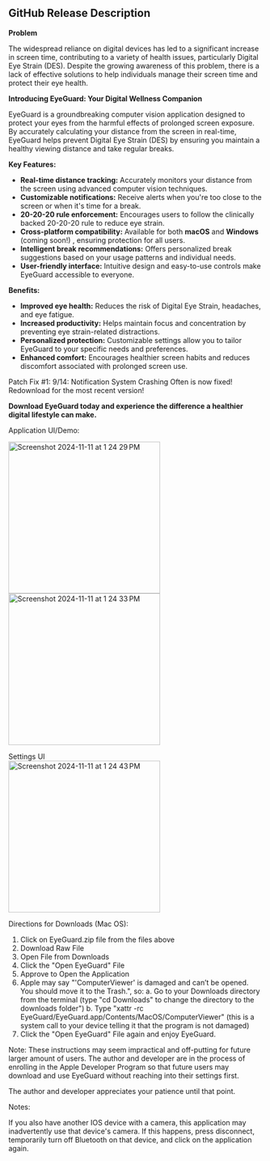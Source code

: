 ## **GitHub Release Description**

**Problem**

The widespread reliance on digital devices has led to a significant increase in screen time, contributing to a variety of health issues, particularly Digital Eye Strain (DES). Despite the growing awareness of this problem, there is a lack of effective solutions to help individuals manage their screen time and protect their eye health.

**Introducing EyeGuard: Your Digital Wellness Companion**

EyeGuard is a groundbreaking computer vision application designed to protect your eyes from the harmful effects of prolonged screen exposure. By accurately calculating your distance from the screen in real-time, EyeGuard helps prevent Digital Eye Strain (DES) by ensuring you maintain a healthy viewing distance and take regular breaks.

**Key Features:**

* **Real-time distance tracking:** Accurately monitors your distance from the screen using advanced computer vision techniques.
* **Customizable notifications:** Receive alerts when you're too close to the screen or when it's time for a break.
* **20-20-20 rule enforcement:** Encourages users to follow the clinically backed 20-20-20 rule to reduce eye strain.
* **Cross-platform compatibility:** Available for both **macOS** and **Windows** (coming soon!) , ensuring protection for all users.
* **Intelligent break recommendations:** Offers personalized break suggestions based on your usage patterns and individual needs.
* **User-friendly interface:** Intuitive design and easy-to-use controls make EyeGuard accessible to everyone.

**Benefits:**

* **Improved eye health:** Reduces the risk of Digital Eye Strain, headaches, and eye fatigue.
* **Increased productivity:** Helps maintain focus and concentration by preventing eye strain-related distractions.
* **Personalized protection:** Customizable settings allow you to tailor EyeGuard to your specific needs and preferences.
* **Enhanced comfort:** Encourages healthier screen habits and reduces discomfort associated with prolonged screen use.

Patch Fix #1:
9/14: Notification System Crashing Often is now fixed! Redownload for the most recent version!

**Download EyeGuard today and experience the difference a healthier digital lifestyle can make.**

Application UI/Demo:

<img width="300" alt="Screenshot 2024-11-11 at 1 24 29 PM" src="https://github.com/user-attachments/assets/b25b9d77-0e28-468c-bdcd-3bb7629d5861">
<img width="300" alt="Screenshot 2024-11-11 at 1 24 33 PM" src="https://github.com/user-attachments/assets/f780e4e0-eff3-44ff-b349-7c9980b79251">

Settings UI
<br/>
<img width="300" alt="Screenshot 2024-11-11 at 1 24 43 PM" src="https://github.com/user-attachments/assets/e87552b4-aa9b-4e34-bea5-7d546ba8c00c">

Directions for Downloads (Mac OS):

1. Click on EyeGuard.zip file from the files above
2. Download Raw File
3. Open File from Downloads
4. Click the "Open EyeGuard" File
5. Approve to Open the Application
6. Apple may say "'ComputerViewer' is damaged and can’t be opened. You should move it to the Trash.", so:
   a. Go to your Downloads directory from the terminal (type "cd Downloads" to change the directory to the downloads folder")
   b. Type "xattr -rc EyeGuard/EyeGuard.app/Contents/MacOS/ComputerViewer" (this is a system call to your device telling it that the program is not damaged)
7. Click the "Open EyeGuard" File again and enjoy EyeGuard.

Note: These instructions may seem impractical and off-putting for future larger amount of users. The author and developer are in the process of enrolling in the Apple Developer Program so that future users may download and use EyeGuard without reaching into their settings first. 

The author and developer appreciates your patience until that point.

Notes:

If you also have another IOS device with a camera, this application may inadvertently use that device's camera. If this happens, press disconnect, temporarily turn off Bluetooth on that device, and click on the application again.  

